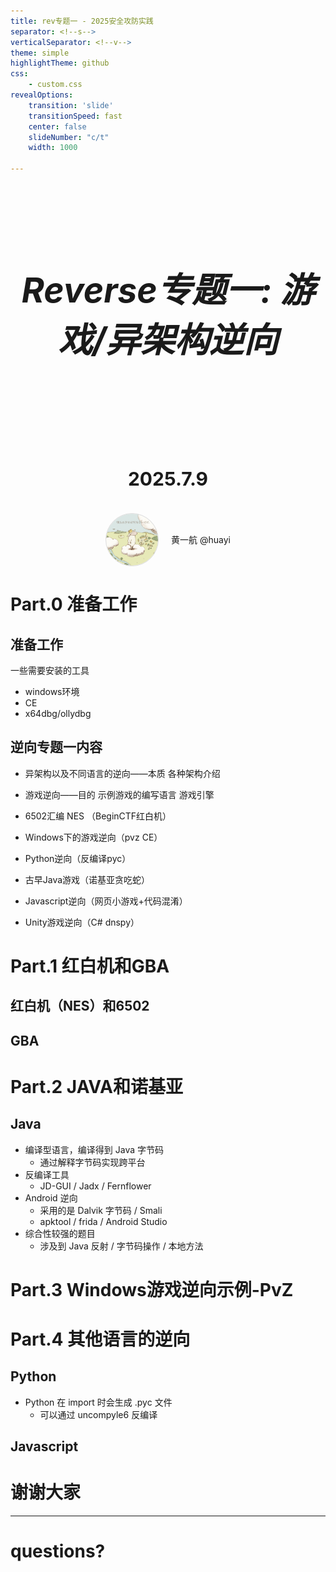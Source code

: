 ```yaml
---
title: rev专题一 - 2025安全攻防实践
separator: <!--s-->
verticalSeparator: <!--v-->
theme: simple
highlightTheme: github
css:
    - custom.css
revealOptions:
    transition: 'slide'
    transitionSpeed: fast
    center: false
    slideNumber: "c/t"
    width: 1000

---
```



<style>
@import url('https://cdn.jsdelivr.net/npm/lxgw-wenkai-webfont@1.1.0/style.css');

  /* html * {
    font-family: 'LXGW WenKai', sans-serif !important;
} */
    .button-container {
    display: flex;
    align-items: center;
    justify-content: center;
    gap: 20px;
    position: relative;
    width: 100%; 
}


        .button {
            display: flex;
            align-items: center;
            justify-content: center;  
            text-decoration: none;
            border: 1px solid #ddd;
            padding: 0; 
            border-radius: 50%;  
            width: 85px; 
            height: 85px; 
            transition: transform 0.3s ease, border-color 0.3s ease;  
            cursor: pointer;
            overflow: hidden;
        }

        .button img {
            width: 100%;  
            height: 100%;  
            object-fit: cover;  
            border-radius: 50%;  
        }

        .button:hover {
            transform: scale(1.1);
            border-color: rgba(0, 123, 255, 0.2);
            box-shadow: 0 2px 10px rgba(0, 123, 255, 0.2); 
        }

        .button-container .button-text {
            position: absolute; 
            top: 50%;
            left: 100%;  
            transform: translateY(-50%); 
            opacity: 0;  
            visibility: hidden;  
            transition: opacity 0.3s ease, visibility 0.3s ease;
            white-space: nowrap; 
            font-size: 20px;
        }
</style>

<!-- .slide: data-background="rev-lec2/background.png" -->

<br>
<br>
<br>
<center><h5 style="font-size: 55px; text-align: center;">Reverse专题一: 游戏/异架构逆向</h5></center>
<br>
<br>
<center><h1 style="font-size: 30px; text-align: center;">2025.7.9</h1></center>
<br>
<center><div class="button-container" >
    <button class="button" onclick="toggleContent()" title = "Click to see more about me">
        <img src="rev-lec2/avator.jpg" alt="Button Image">  
    </button>
    <span>黄一航 @huayi</span>
</div></center>



<!--s-->
<!-- .slide: data-background="rev-lec2/background.png" -->


<div class="middle center">
<div style="width: 100%">


# Part.0 准备工作

</div>
</div>

<!--v-->
<!-- .slide: data-background="rev-lec2/background.png" -->

## 准备工作

一些需要安装的工具

- windows环境
- CE
- x64dbg/ollydbg

<!--v-->
<!-- .slide: data-background="rev-lec2/background.png" -->

## 逆向专题一内容

- 异架构以及不同语言的逆向——本质 各种架构介绍
- 游戏逆向——目的  示例游戏的编写语言 游戏引擎
- 6502汇编 NES （BeginCTF红白机）

- Windows下的游戏逆向（pvz CE）

- Python逆向（反编译pyc）

- 古早Java游戏（诺基亚贪吃蛇）

- Javascript逆向（网页小游戏+代码混淆）

- Unity游戏逆向（C# dnspy）


<!--s-->
<!-- .slide: data-background="rev-lec2/background.png" -->

<div class="middle center">
<div style="width: 100%">


# Part.1 红白机和GBA

</div>
</div>

<!--v-->
<!-- .slide: data-background="rev-lec2/background.png" -->

## 红白机（NES）和6502


<!--v-->
<!-- .slide: data-background="rev-lec2/background.png" -->

## GBA


<!--s-->
<!-- .slide: data-background="rev-lec2/background.png" -->

<div class="middle center">
<div style="width: 100%">


# Part.2 JAVA和诺基亚

</div>
</div>


<!--v-->
<!-- .slide: data-background="rev-lec2/background.png" -->

## Java

- 编译型语言，编译得到 Java 字节码
  - 通过解释字节码实现跨平台
- 反编译工具
  - JD-GUI / Jadx / Fernflower
- Android 逆向
  - 采用的是 Dalvik 字节码 / Smali
  - apktool / frida / Android Studio
- 综合性较强的题目
  - 涉及到 Java 反射 / 字节码操作 / 本地方法

<!--s-->
<!-- .slide: data-background="rev-lec2/background.png" -->

<div class="middle center">
<div style="width: 100%">


# Part.3 Windows游戏逆向示例-PvZ

</div>
</div>


<!--s-->
<!-- .slide: data-background="rev-lec2/background.png" -->

<div class="middle center">
<div style="width: 100%">


# Part.4 其他语言的逆向

</div>
</div>

<!--v-->
<!-- .slide: data-background="rev-lec2/background.png" -->


## Python
- Python 在 import 时会生成 .pyc 文件
  - 可以通过 uncompyle6 反编译


<!--v-->
<!-- .slide: data-background="rev-lec2/background.png" -->

## Javascript

<!--s-->
<!-- .slide: data-background="rev-lec2/background.png" -->


<div class="middle center">
<div style="width: 100%">


# 谢谢大家
---
# questions?

</div>
</div>